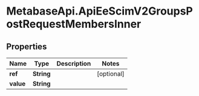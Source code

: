 # MetabaseApi.ApiEeScimV2GroupsPostRequestMembersInner

## Properties

Name | Type | Description | Notes
------------ | ------------- | ------------- | -------------
**ref** | **String** |  | [optional] 
**value** | **String** |  | 


